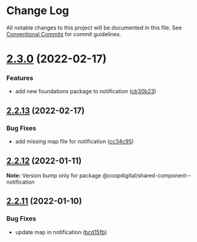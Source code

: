 # Change Log

All notable changes to this project will be documented in this file.
See [Conventional Commits](https://conventionalcommits.org) for commit guidelines.

# [2.3.0](https://github.com/coopdigital/coop-frontend/compare/@coopdigital/shared-component--notification@2.2.13...@coopdigital/shared-component--notification@2.3.0) (2022-02-17)


### Features

* add new foundations package to notification ([cb30b23](https://github.com/coopdigital/coop-frontend/commit/cb30b23345d2b3f04334f53548d0afc42ef255ce))





## [2.2.13](https://github.com/coopdigital/coop-frontend/compare/@coopdigital/shared-component--notification@2.2.12...@coopdigital/shared-component--notification@2.2.13) (2022-02-17)


### Bug Fixes

* add missing map file for notification ([cc34c95](https://github.com/coopdigital/coop-frontend/commit/cc34c95a2b60a47a6d31eeac0bfc11761c0ea06d))





## [2.2.12](https://github.com/coopdigital/coop-frontend/compare/@coopdigital/shared-component--notification@2.2.11...@coopdigital/shared-component--notification@2.2.12) (2022-01-11)

**Note:** Version bump only for package @coopdigital/shared-component--notification





## [2.2.11](https://github.com/coopdigital/coop-frontend/compare/@coopdigital/shared-component--notification@2.2.10...@coopdigital/shared-component--notification@2.2.11) (2022-01-10)


### Bug Fixes

* update map in notification ([bcd15fb](https://github.com/coopdigital/coop-frontend/commit/bcd15fba984aed9812b686df36d6ff1d89695fee))
